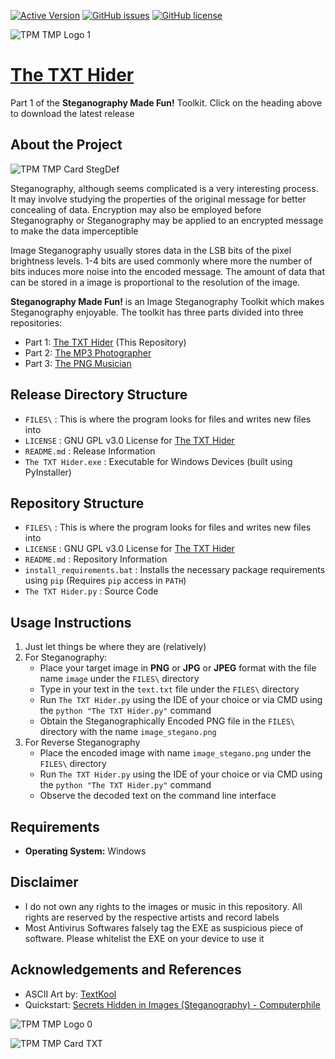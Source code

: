 [![Active Version](https://img.shields.io/badge/version-v2022.07.19-blue)](https://github.com/SagarDevAchar/TheTXTHider/releases/download/release/The.TXT.Hider.v2022.07.19.zip)
[![GitHub issues](https://img.shields.io/github/issues/SagarDevAchar/TheTXTHider)](https://github.com/SagarDevAchar/TheTXTHider/issues)
[![GitHub license](https://img.shields.io/github/license/SagarDevAchar/TheTXTHider)](https://github.com/SagarDevAchar/TheTXTHider/blob/main/LICENSE)

![TPM TMP Logo 1](https://user-images.githubusercontent.com/51400137/183991932-b38b05ec-81bf-454f-bb84-9358d8bacd83.png)

# [The TXT Hider](https://github.com/SagarDevAchar/TheTXTHider/releases/download/release/The.TXT.Hider.v2022.07.19.zip)

Part 1 of the **Steganography Made Fun!** Toolkit. Click on the heading above to download the latest release

## About the Project

![TPM TMP Card StegDef](https://user-images.githubusercontent.com/51400137/183993442-544ff0b9-dea6-45d6-bd98-073dddf2c3fd.png)

Steganography, although seems complicated is a very interesting process. It may involve studying the properties of the original message for better concealing of data. Encryption may also be employed before Steganography or Steganography may be applied to an encrypted message to make the data imperceptible

Image Steganography usually stores data in the LSB bits of the pixel brightness levels. 1-4 bits are used commonly where more the number of bits induces more noise into the encoded message. The amount of data that can be stored in a image is proportional to the resolution of the image.

**Steganography Made Fun!** is an Image Steganography Toolkit which makes Steganography enjoyable. The toolkit has three parts divided into three repositories:
- Part 1: [The TXT Hider](https://sagardevachar.github.io/TheTXTHider/) (This Repository)
- Part 2: [The MP3 Photographer](https://sagardevachar.github.io/TheMP3Photographer/)
- Part 3: [The PNG Musician](https://sagardevachar.github.io/ThePNGMusician/)

## Release Directory Structure

- `FILES\` : This is where the program looks for files and writes new files into
- `LICENSE` : GNU GPL v3.0 License for [The TXT Hider](https://github.com/SagarDevAchar/TheTXTHider)
- `README.md` : Release Information
- `The TXT Hider.exe` : Executable for Windows Devices (built using PyInstaller)

## Repository Structure

- `FILES\` : This is where the program looks for files and writes new files into
- `LICENSE` : GNU GPL v3.0 License for [The TXT Hider](https://github.com/SagarDevAchar/TheTXTHider)
- `README.md` : Repository Information
- `install_requirements.bat` : Installs the necessary package requirements using `pip` (Requires `pip` access in `PATH`)
- `The TXT Hider.py` : Source Code

## Usage Instructions

1. Just let things be where they are (relatively)
2. For Steganography:
    - Place your target image in **PNG** or **JPG** or **JPEG** format with the file name `image` under the `FILES\` directory
    - Type in your text in the `text.txt` file under the `FILES\` directory
    - Run `The TXT Hider.py` using the IDE of your choice or via CMD using the `python "The TXT Hider.py"` command
    - Obtain the Steganographically Encoded PNG file in the `FILES\` directory with the name `image_stegano.png`
3. For Reverse Steganography
    - Place the encoded image with name `image_stegano.png` under the `FILES\` directory
    - Run `The TXT Hider.py` using the IDE of your choice or via CMD using the `python "The TXT Hider.py"` command
    - Observe the decoded text on the command line interface

## Requirements

- **Operating System:** Windows

## Disclaimer

- I do not own any rights to the images or music in this repository. All rights are reserved by the respective artists and record labels
- Most Antivirus Softwares falsely tag the EXE as suspicious piece of software. Please whitelist the EXE on your device to use it

## Acknowledgements and References

- ASCII Art by: [TextKool](https://textkool.com/en)
- Quickstart: [Secrets Hidden in Images (Steganography) - Computerphile](https://youtu.be/TWEXCYQKyDc)

![TPM TMP Logo 0](https://user-images.githubusercontent.com/51400137/183991799-2e104795-d1ba-452c-9284-9b44e0ffb9e6.png)

![TPM TMP Card TXT](https://user-images.githubusercontent.com/51400137/183991820-0c4a8a7a-c072-4bb8-8d8e-25838dc6dbfb.png)

